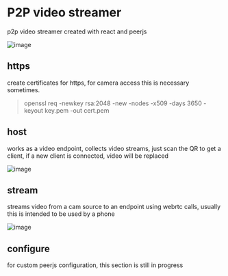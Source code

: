 # P2P video streamer


p2p video streamer created with react and peerjs

![image](https://github.com/rexmalebka/p2p-video-streamer/assets/17996715/ce50abe1-00d8-4add-bef2-6eef51951b76)


## https

create certificates for https, for camera access this is necessary sometimes.

> openssl req -newkey rsa:2048 -new -nodes -x509 -days 3650 -keyout key.pem -out cert.pem

## host

works as a video endpoint, collects video streams, just scan the QR to get a client, if a new client is connected, video will be replaced

![image](https://github.com/rexmalebka/p2p-video-streamer/assets/17996715/4a9ac3eb-4c74-4b2e-a6db-ccdb679e7995)


## stream

streams video from a cam source to an endpoint using webrtc calls, usually this is intended to be used by a phone

![image](https://github.com/rexmalebka/p2p-video-streamer/assets/17996715/5604033f-f499-416a-bcd8-9d98b9bf8ed7)


## configure

for custom peerjs configuration, this section is still in progress
